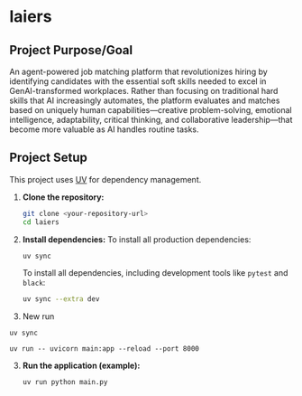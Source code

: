 # laiers

## Project Purpose/Goal
An agent-powered job matching platform that revolutionizes hiring by identifying candidates with the essential soft skills needed to excel in GenAI-transformed workplaces. Rather than focusing on traditional hard skills that AI increasingly automates, the platform evaluates and matches based on uniquely human capabilities—creative problem-solving, emotional intelligence, adaptability, critical thinking, and collaborative leadership—that become more valuable as AI handles routine tasks.

## Project Setup

This project uses [UV](https://github.com/astral-sh/uv) for dependency management.

1.  **Clone the repository:**
    ```bash
    git clone <your-repository-url>
    cd laiers
    ```

2.  **Install dependencies:**
    To install all production dependencies:
    ```bash
    uv sync
    ```
    To install all dependencies, including development tools like `pytest` and `black`:
    ```bash
    uv sync --extra dev
    ```

3. New run
```
uv sync
```

```
uv run -- uvicorn main:app --reload --port 8000
```

3.  **Run the application (example):**
    ```bash
    uv run python main.py
    ```
